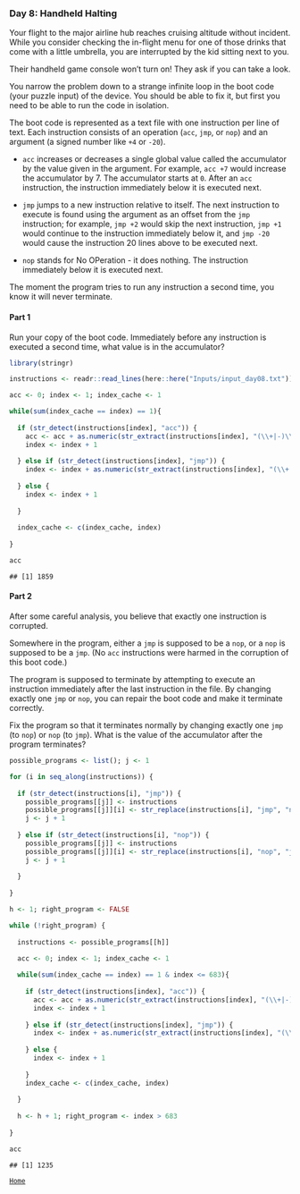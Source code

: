 ### Day 8: Handheld Halting

Your flight to the major airline hub reaches cruising altitude without
incident. While you consider checking the in-flight menu for one of
those drinks that come with a little umbrella, you are interrupted by
the kid sitting next to you.

Their handheld game console won’t turn on! They ask if you can take a
look.

You narrow the problem down to a strange infinite loop in the boot code
(your puzzle input) of the device. You should be able to fix it, but
first you need to be able to run the code in isolation.

The boot code is represented as a text file with one instruction per
line of text. Each instruction consists of an operation (`acc`, `jmp`,
or `nop`) and an argument (a signed number like `+4` or `-20`).

-   `acc` increases or decreases a single global value called the
    accumulator by the value given in the argument. For example,
    `acc +7` would increase the accumulator by 7. The accumulator starts
    at `0`. After an `acc` instruction, the instruction immediately
    below it is executed next.

-   `jmp` jumps to a new instruction relative to itself. The next
    instruction to execute is found using the argument as an offset from
    the `jmp` instruction; for example, `jmp +2` would skip the next
    instruction, `jmp +1` would continue to the instruction immediately
    below it, and `jmp -20` would cause the instruction 20 lines above
    to be executed next.

-   `nop` stands for No OPeration - it does nothing. The instruction
    immediately below it is executed next.

The moment the program tries to run any instruction a second time, you
know it will never terminate.

#### Part 1

Run your copy of the boot code. Immediately before any instruction is
executed a second time, what value is in the accumulator?

``` r
library(stringr)

instructions <- readr::read_lines(here::here("Inputs/input_day08.txt"))

acc <- 0; index <- 1; index_cache <- 1

while(sum(index_cache == index) == 1){
  
  if (str_detect(instructions[index], "acc")) {
    acc <- acc + as.numeric(str_extract(instructions[index], "(\\+|-)\\d+"))
    index <- index + 1
    
  } else if (str_detect(instructions[index], "jmp")) {
    index <- index + as.numeric(str_extract(instructions[index], "(\\+|-)\\d+"))
    
  } else {
    index <- index + 1
    
  }
  
  index_cache <- c(index_cache, index)
  
}

acc
```

    ## [1] 1859

#### Part 2

After some careful analysis, you believe that exactly one instruction is
corrupted.

Somewhere in the program, either a `jmp` is supposed to be a `nop`, or a
`nop` is supposed to be a `jmp`. (No `acc` instructions were harmed in
the corruption of this boot code.)

The program is supposed to terminate by attempting to execute an
instruction immediately after the last instruction in the file. By
changing exactly one `jmp` or `nop`, you can repair the boot code and
make it terminate correctly.

Fix the program so that it terminates normally by changing exactly one
`jmp` (to `nop`) or `nop` (to `jmp`). What is the value of the
accumulator after the program terminates?

``` r
possible_programs <- list(); j <- 1

for (i in seq_along(instructions)) {
  
  if (str_detect(instructions[i], "jmp")) {
    possible_programs[[j]] <- instructions
    possible_programs[[j]][i] <- str_replace(instructions[i], "jmp", "nop")
    j <- j + 1
    
  } else if (str_detect(instructions[i], "nop")) {
    possible_programs[[j]] <- instructions
    possible_programs[[j]][i] <- str_replace(instructions[i], "nop", "jmp")
    j <- j + 1
    
  }
  
}

h <- 1; right_program <- FALSE

while (!right_program) {
  
  instructions <- possible_programs[[h]]
  
  acc <- 0; index <- 1; index_cache <- 1

  while(sum(index_cache == index) == 1 & index <= 683){
    
    if (str_detect(instructions[index], "acc")) {
      acc <- acc + as.numeric(str_extract(instructions[index], "(\\+|-)\\d+"))
      index <- index + 1
      
    } else if (str_detect(instructions[index], "jmp")) {
      index <- index + as.numeric(str_extract(instructions[index], "(\\+|-)\\d+"))
      
    } else {
      index <- index + 1
      
    }
    index_cache <- c(index_cache, index)
  
  }
  
  h <- h + 1; right_program <- index > 683
  
}

acc
```

    ## [1] 1235

[`Home`](https://github.com/mnaR99/AdventOfCode2020)
